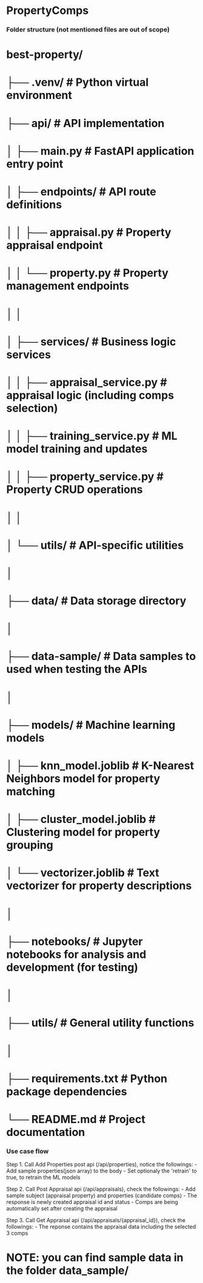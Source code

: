 # PropertyComps

### Folder structure (not mentioned files are out of scope)
# best-property/
# ├── .venv/                     # Python virtual environment
# ├── api/                       # API implementation
# │   ├── main.py               # FastAPI application entry point
# │   ├── endpoints/            # API route definitions
# │   │   ├── appraisal.py     # Property appraisal endpoint
# │   │   └── property.py      # Property management endpoints
# │   │
# │   ├── services/            # Business logic services
# │   │   ├── appraisal_service.py      # appraisal logic (including comps selection)
# │   │   ├── training_service.py       # ML model training and updates
# │   │   ├── property_service.py       # Property CRUD operations
# │   │
# │   └── utils/               # API-specific utilities
# │
# ├── data/                     # Data storage directory
# │
# ├── data-sample/              # Data samples to used when testing the APIs
# │
# ├── models/                   # Machine learning models
# │   ├── knn_model.joblib     # K-Nearest Neighbors model for property matching
# │   ├── cluster_model.joblib # Clustering model for property grouping
# │   └── vectorizer.joblib    # Text vectorizer for property descriptions
# │
# ├── notebooks/               # Jupyter notebooks for analysis and development (for testing)
# │
# ├── utils/                   # General utility functions
# │
# ├── requirements.txt            # Python package dependencies
# └── README.md                  # Project documentation

### Use case flow
Step 1. Call Add Properties post api (/api/properties), notice the followings:
        - Add sample properties(json array) to the body
        - Set optionaly the 'retrain' to true, to retrain the ML models

Step 2. Call Post Appraisal api (/api/appraisals), check the followings:
        - Add sample subject (appraisal property) and properties (candidate comps)
        - The response is newly created appraisal id and status
        - Comps are being automatically set after creating the appraisal

Step 3. Call Get Appraisal api (/api/appraisals/{appraisal_id}), check the followings:
        - The reponse contains the appraisal data including the selected 3 comps

# NOTE: you can find sample data in the folder data_sample/ 


